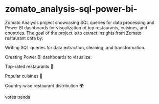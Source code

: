# zomato_analysis-sql-power-bi-
Zomato Analysis project showcasing SQL queries for data processing and Power BI dashboards for visualization of top restaurants, cuisines, and countries.
The goal of the project is to extract insights from Zomato restaurant data by:

Writing SQL queries for data extraction, cleaning, and transformation.

Creating Power BI dashboards to visualize:

Top-rated restaurants 🍴

Popular cuisines 🍕

Country-wise restaurant distribution 🌍

votes trends
